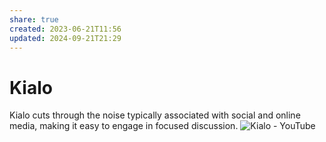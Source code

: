 ```yaml
---
share: true
created: 2023-06-21T11:56
updated: 2024-09-21T21:29
---
```

# Kialo
Kialo cuts through the noise typically associated with social and online media, making it easy to engage in focused discussion.
![Kialo - YouTube](https://youtu.be/MifNyU49_JA)
